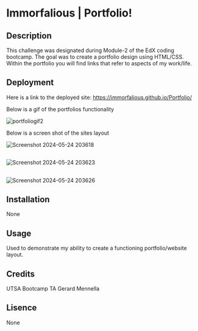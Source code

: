 # Immorfalious | Portfolio!

## Description

This challenge was designated during Module-2 of the EdX coding bootcamp. The goal was to create a portfolio design using HTML/CSS. Within the portfolio you will find links that refer to aspects of my work/life.

## Deployment 

Here is a link to the deployed site: https://immorfalious.github.io/Portfolio/

Below is a gif of the portfolios functionality

![portfoliogif2](https://github.com/Immorfalious/Portfolio/assets/167267794/5b747b3b-e0f1-45cf-b31e-ce1da6c4918b)

Below is a screen shot of the sites layout

![Screenshot 2024-05-24 203618](https://github.com/Immorfalious/Portfolio/assets/167267794/0d048258-f0c5-4bec-85b0-18db835f5d5f)
##
![Screenshot 2024-05-24 203623](https://github.com/Immorfalious/Portfolio/assets/167267794/d208cc66-3bbf-4235-a427-56d3654dd83f)
##
![Screenshot 2024-05-24 203626](https://github.com/Immorfalious/Portfolio/assets/167267794/3a775607-53c6-46f3-83b7-e753d72b4299)


## Installation

None

## Usage

Used to demonstrate my ability to create a functioning portfolio/website layout.

## Credits

UTSA Bootcamp TA Gerard Mennella

## Lisence

None
